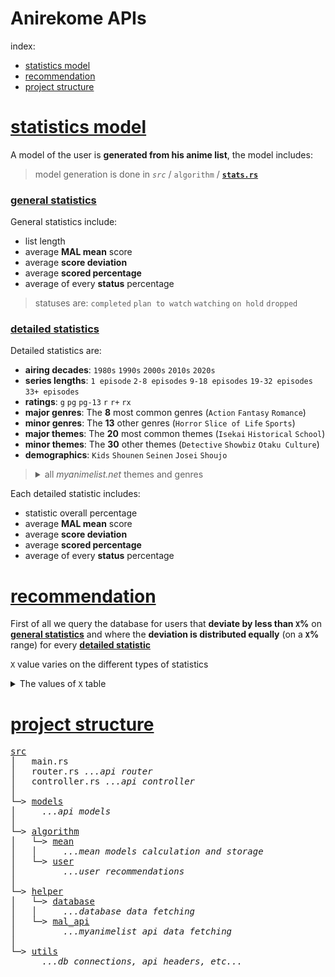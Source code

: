 # Anirekome APIs

index:
* [statistics model](#statistics-model)
* [recommendation](#recommendation)
* [project structure](#project-structure)

# [statistics model](#statistics-model)
A model of the user is **generated from his anime list**, the model includes:
> model generation is done in *`src`* / `algorithm` / [**`stats.rs`**](src/algorithm/model/stats.rs)

### [general statistics](#general-statistics)

General statistics include:
* list length
* average **MAL mean** score
* average **score deviation**
* average **scored percentage**
* average of every **status** percentage

> statuses are: `completed` `plan to watch` `watching` `on hold` `dropped`

### [detailed statistics](#detailed-statistics)

Detailed statistics are:
* **airing decades**: `1980s` `1990s` `2000s` `2010s` `2020s`
* **series lengths**: `1 episode` `2-8 episodes` `9-18 episodes` `19-32 episodes` `33+ episodes`
* **ratings**: `g` `pg` `pg-13` `r` `r+` `rx`
* **major genres**: The **8** most common genres (`Action` `Fantasy` `Romance`)
* **minor genres**: The **13** other genres (`Horror` `Slice of Life` `Sports`)
* **major themes**: The **20** most common themes (`Isekai` `Historical` `School`)
* **minor themes**: The **30** other themes (`Detective` `Showbiz` `Otaku Culture`)
* **demographics**: `Kids` `Shounen` `Seinen` `Josei` `Shoujo`

<blockquote><details><summary>all <i>myanimelist.net</i> themes and genres</summary>

#### MAJOR Genres
[**`Action`**](/) `Fantasy` `Romance`

#### minor Genres
`Horror` `Slice of Life` `Sports`

#### MAJOR Themes
`Isekai` `Historical` `School`

#### minor Themes
`Detective` `Showbiz` `Otaku Culture`

<br>

*buttons link to respective myanimelist.net genre/theme page*
</details></blockquote>


Each detailed statistic includes:
* statistic overall percentage
* average **MAL mean** score
* average **score deviation**
* average **scored percentage**
* average of every **status** percentage

# [recommendation](#recommendation)

First of all we query the database for users that **deviate by less than `X`%** on **[general statistics](#general-statistics)** and where the **deviation is distributed equally** (on a **`X`%** range) for every **[detailed statistic](#detailed-statistics)**

`X` value varies on the different types of statistics
<details><summary>The values of <code>X</code> table</summary>

| value of `X`   | perc | mean score | score dev | scored perc | completed | plan to watch | watching | on hold | dropped |
|----------------|------|------------|-----------|-------------|-----------|---------------|----------|---------|---------|
| general        |      | 1c         | 2c        | 2c          | 5c        | 1c            | 5c       | 6c      | 2c      |
| airing decades | 1c   | 1c         | 2c        | 2c          | 5c        | 1c            | 5c       | 6c      | 2c      |
| series length  | 1c   | 1c         | 2c        | 2c          | 5c        | 1c            | 5c       | 6c      | 2c      |
| ratings        | 1c   | 1c         | 2c        | 2c          | 5c        | 1c            | 5c       | 6c      | 2c      |
| major genres   | 1c   | 1c         | 2c        | 2c          | 5c        | 1c            | 5c       | 6c      | 2c      |
| minor genres   | 1c   | 1c         | 2c        | 2c          | 5c        | 1c            | 5c       | 6c      | 2c      |
| major themes   | 1c   | 1c         | 2c        | 2c          | 5c        | 1c            | 5c       | 6c      | 2c      |
| minor themes   | 1c   | 1c         | 2c        | 2c          | 5c        | 1c            | 5c       | 6c      | 2c      |
| demographics   | 1c   | 1c         | 2c        | 2c          | 5c        | 1c            | 5c       | 6c      | 2c      |

with **`c`** = **500,000** / **number of users** in the database
</details>

# [project structure](#project-structure)

<pre>
<a href="src/">src</a>
│   main.rs
│   router.rs <i>...api router</i>
│   controller.rs <i>...api controller</i>
│
└─> <a href="src/models">models</a>
│     <i>...api models</i>
│
└─> <a href="src/algorithm">algorithm</a>
│   └─> <a href="src/algorithm/mean">mean</a>
│   │     <i>...mean models calculation and storage</i>
│   └─> <a href="src/algorithm/user">user</a>
│         <i>...user recommendations</i>
│
└─> <a href="src/helper">helper</a>
│   └─> <a href="src/helper/database">database</a>
│   │     <i>...database data fetching</i>
│   └─> <a href="src/helper/mal_api">mal_api</a>
│         <i>...myanimelist api data fetching</i>
│
└─> <a href="src/utils">utils</a>
      <i>...db connections, api headers, etc...</i>
</pre>
